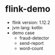 # flink-demo

* flink version: 1.12.2
* jvm lang: kotlin
* demo case
    * fraud-detector
    * send-report
    * word-count
